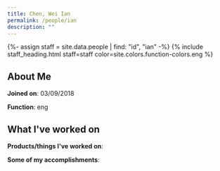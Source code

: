 ```yaml
---
title: Chen, Wei Ian
permalink: /people/ian
description: ""
---
```


{%- assign staff = site.data.people | find: "id", "ian" -%}
{% include staff_heading.html staff=staff color=site.colors.function-colors.eng %}

## About Me

**Joined on**: 03/09/2018

**Function**: eng

## What I've worked on

**Products/things I've worked on**:


**Some of my accomplishments**:

